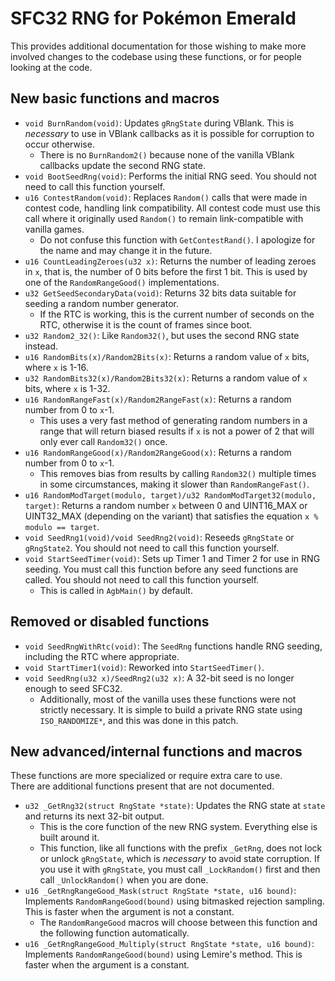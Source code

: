 # SFC32 RNG for Pokémon Emerald
This provides additional documentation for those wishing to make more involved changes to the codebase using these functions, or for people looking at the code.

## New basic functions and macros
* `void BurnRandom(void)`: Updates `gRngState` during VBlank. This is *necessary* to use in VBlank callbacks as it is possible for corruption to occur otherwise.
    * There is no `BurnRandom2()` because none of the vanilla VBlank callbacks update the second RNG state.
* `void BootSeedRng(void)`: Performs the initial RNG seed. You should not need to call this function yourself.
* `u16 ContestRandom(void)`: Replaces `Random()` calls that were made in contest code, handling link compatibility. All contest code must use this call where it originally used `Random()` to remain link-compatible with vanilla games.
    * Do not confuse this function with `GetContestRand()`. I apologize for the name and may change it in the future.
* `u16 CountLeadingZeroes(u32 x)`: Returns the number of leading zeroes in `x`, that is, the number of 0 bits before the first 1 bit. This is used by one of the `RandomRangeGood()` implementations.
* `u32 GetSeedSecondaryData(void)`: Returns 32 bits data suitable for seeding a random number generator.
    * If the RTC is working, this is the current number of seconds on the RTC, otherwise it is the count of frames since boot.
* `u32 Random2_32()`: Like `Random32()`, but uses the second RNG state instead.
* `u16 RandomBits(x)/Random2Bits(x)`: Returns a random value of `x` bits, where `x` is 1-16.
* `u32 RandomBits32(x)/Random2Bits32(x)`: Returns a random value of `x` bits, where `x` is 1-32.
* `u16 RandomRangeFast(x)/Random2RangeFast(x)`: Returns a random number from 0 to `x`-1.
    * This uses a very fast method of generating random numbers in a range that will return biased results if `x` is not a power of 2 that will only ever call `Random32()` once.
* `u16 RandomRangeGood(x)/Random2RangeGood(x)`: Returns a random number from 0 to `x`-1.
    * This removes bias from results by calling `Random32()` multiple times in some circumstances, making it slower than `RandomRangeFast()`.
* `u16 RandomModTarget(modulo, target)/u32 RandomModTarget32(modulo, target)`: Returns a random number `x` between 0 and UINT16_MAX or UINT32_MAX (depending on the variant) that satisfies the equation `x % modulo == target`.
* `void SeedRng1(void)/void SeedRng2(void)`: Reseeds `gRngState` or `gRngState2`. You should not need to call this function yourself.
* `void StartSeedTimer(void)`: Sets up Timer 1 and Timer 2 for use in RNG seeding. You must call this function before any seed functions are called. You should not need to call this function yourself.
    * This is called in `AgbMain()` by default.

## Removed or disabled functions
* `void SeedRngWithRtc(void)`: The `SeedRng` functions handle RNG seeding, including the RTC where appropriate.
* `void StartTimer1(void)`: Reworked into `StartSeedTimer()`.
* `void SeedRng(u32 x)/SeedRng2(u32 x)`: A 32-bit seed is no longer enough to seed SFC32.
    * Additionally, most of the vanilla uses these functions were not strictly necessary. It is simple to build a private RNG state using `ISO_RANDOMIZE*`, and this was done in this patch.

## New advanced/internal functions and macros
These functions are more specialized or require extra care to use.<br>
There are additional functions present that are not documented.

* `u32 _GetRng32(struct RngState *state)`: Updates the RNG state at `state` and returns its next 32-bit output.
    * This is the core function of the new RNG system. Everything else is built around it.
    * This function, like all functions with the prefix `_GetRng`, does not lock or unlock `gRngState`, which is *necessary* to avoid state corruption. If you use it with `gRngState`, you must call `_LockRandom()` first and then call `_UnlockRandom()` when you are done.
* `u16 _GetRngRangeGood_Mask(struct RngState *state, u16 bound)`: Implements `RandomRangeGood(bound)` using bitmasked rejection sampling. This is faster when the argument is not a constant.
    * The `RandomRangeGood` macros will choose between this function and the following function automatically.
* `u16 _GetRngRangeGood_Multiply(struct RngState *state, u16 bound)`: Implements `RandomRangeGood(bound)` using Lemire's method. This is faster when the argument is a constant.